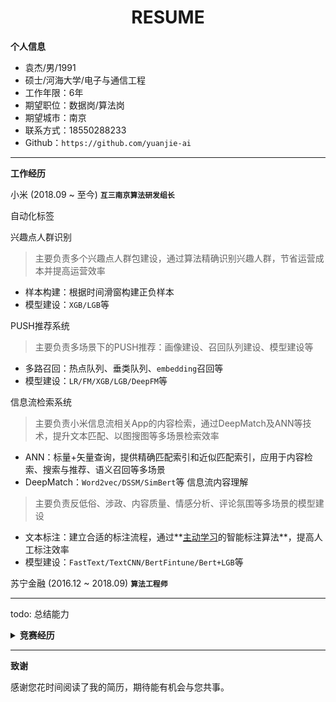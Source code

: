 <h1 align = "center"> RESUME </h1>

**个人信息**

- 袁杰/男/1991
- 硕士/河海大学/电子与通信工程
- 工作年限：6年
- 期望职位：数据岗/算法岗
- 期望城市：南京
- 联系方式：18550288233
- Github：`https://github.com/yuanjie-ai`


---
**工作经历**

小米    (2018.09 ~ 至今)  **`互三南京算法研发组长`**

自动化标签

兴趣点人群识别

> 主要负责多个兴趣点人群包建设，通过算法精确识别兴趣人群，节省运营成本并提高运营效率

- 样本构建：根据时间滑窗构建正负样本
- 模型建设：`XGB/LGB`等


PUSH推荐系统
> 主要负责多场景下的PUSH推荐：画像建设、召回队列建设、模型建设等

- 多路召回：热点队列、垂类队列、`embedding`召回等
- 模型建设：`LR/FM/XGB/LGB/DeepFM`等

信息流检索系统

> 主要负责小米信息流相关App的内容检索，通过DeepMatch及ANN等技术，提升文本匹配、以图搜图等多场景检索效率

- ANN：标量+矢量查询，提供精确匹配索引和近似匹配索引，应用于内容检索、搜索与推荐、语义召回等多场景
- DeepMatch：`Word2vec/DSSM/SimBert`等
信息流内容理解
> 主要负责反低俗、涉政、内容质量、情感分析、评论氛围等多场景的模型建设

- 文本标注：建立合适的标注流程，通过**[主动学习](https://www.datatang.com/news/info/laboratory/238)的智能标注算法**，提高人工标注效率
- 模型建设：`FastText/TextCNN/BertFintune/Bert+LGB`等


苏宁金融    (2016.12 ~ 2018.09)  **`算法工程师`**

---
todo: 总结能力
<details><summary><b>竞赛经历</b></summary>

<br>
2020 小米第五届数据挖掘大赛：手机换机用户预测	<b>冠军</b>

<br>
2020 小米第五届数据挖掘大赛：电信诈骗识别	<b>冠军</b>

<br>
2019 小米第四届数据挖掘大赛：金融信贷风控场景下的迁移学习	<b>冠军</b>

<br>
2017 DF CCF大数据：小超市供销存管理优化	<b>冠军</b>

<br>
2017 DF CCF大数据：企业经营退出风险预测	<b>季军</b>

</details>

---
**致谢**

感谢您花时间阅读了我的简历，期待能有机会与您共事。

